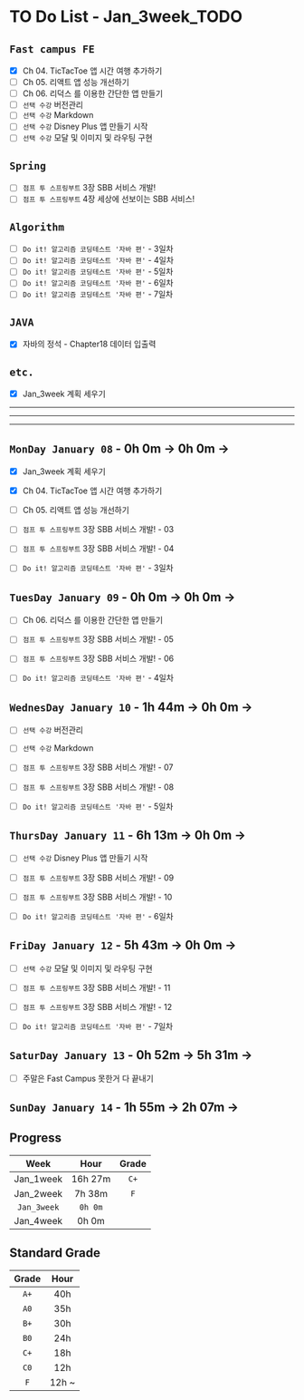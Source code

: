 # TO Do List - Jan_3week_TODO

## `Fast campus FE` 
- [x] Ch 04. TicTacToe 앱 시간 여행 추가하기
- [ ] Ch 05. 리액트 앱 성능 개선하기
- [ ] Ch 06. 리덕스 를 이용한 간단한 앱 만들기
- [ ] `선택 수강` 버전관리
- [ ] `선택 수강` Markdown
- [ ] `선택 수강` Disney Plus 앱 만들기 시작
- [ ] `선택 수강` 모달 및 이미지 및 라우팅 구현

## `Spring`
- [ ] `점프 투 스프링부트` 3장 SBB 서비스 개발!
- [ ] `점프 투 스프링부트` 4장 세상에 선보이는 SBB 서비스!

## `Algorithm`
- [ ] `Do it! 알고리즘 코딩테스트 '자바 편'` - 3일차
- [ ] `Do it! 알고리즘 코딩테스트 '자바 편'` - 4일차
- [ ] `Do it! 알고리즘 코딩테스트 '자바 편'` - 5일차
- [ ] `Do it! 알고리즘 코딩테스트 '자바 편'` - 6일차
- [ ] `Do it! 알고리즘 코딩테스트 '자바 편'` - 7일차

## `JAVA`
- [x] 자바의 정석 - Chapter18 데이터 입출력


## `etc.`
- [x] Jan_3week 계획 세우기


---
---
---

## `MonDay January 08` - 0h 0m -> 0h 0m ->
- [x] Jan_3week 계획 세우기
- [x] Ch 04. TicTacToe 앱 시간 여행 추가하기
- [ ] Ch 05. 리액트 앱 성능 개선하기
- [ ] `점프 투 스프링부트` 3장 SBB 서비스 개발! - 03
- [ ] `점프 투 스프링부트` 3장 SBB 서비스 개발! - 04
- [ ] `Do it! 알고리즘 코딩테스트 '자바 편'` - 3일차


## `TuesDay January 09` - 0h 0m -> 0h 0m ->
- [ ] Ch 06. 리덕스 를 이용한 간단한 앱 만들기
- [ ] `점프 투 스프링부트` 3장 SBB 서비스 개발! - 05
- [ ] `점프 투 스프링부트` 3장 SBB 서비스 개발! - 06
- [ ] `Do it! 알고리즘 코딩테스트 '자바 편'` - 4일차


## `WednesDay January 10` - 1h 44m -> 0h 0m ->
- [ ] `선택 수강` 버전관리
- [ ] `선택 수강` Markdown
- [ ] `점프 투 스프링부트` 3장 SBB 서비스 개발! - 07
- [ ] `점프 투 스프링부트` 3장 SBB 서비스 개발! - 08
- [ ] `Do it! 알고리즘 코딩테스트 '자바 편'` - 5일차



## `ThursDay January 11` - 6h 13m -> 0h 0m ->
- [ ] `선택 수강` Disney Plus 앱 만들기 시작
- [ ] `점프 투 스프링부트` 3장 SBB 서비스 개발! - 09
- [ ] `점프 투 스프링부트` 3장 SBB 서비스 개발! - 10
- [ ] `Do it! 알고리즘 코딩테스트 '자바 편'` - 6일차



## `FriDay January 12` - 5h 43m -> 0h 0m ->
- [ ] `선택 수강` 모달 및 이미지 및 라우팅 구현
- [ ] `점프 투 스프링부트` 3장 SBB 서비스 개발! - 11
- [ ] `점프 투 스프링부트` 3장 SBB 서비스 개발! - 12
- [ ] `Do it! 알고리즘 코딩테스트 '자바 편'` - 7일차


## `SaturDay January 13` - 0h 52m -> 5h 31m ->
- [ ] 주말은 Fast Campus 못한거 다 끝내기

## `SunDay January 14` - 1h 55m -> 2h 07m ->


## Progress
| Week | Hour | Grade |
|:---:|:---:|:---:|
|Jan_1week|16h 27m|`C+`|
|Jan_2week|7h 38m|`F`|
|`Jan_3week`|`0h 0m`||
|Jan_4week|0h 0m||


## Standard Grade

| Grade | Hour |
|:---:|:---:|
|`A+`|40h|
|`A0`|35h|
|`B+`|30h|
|`B0`|24h|
|`C+`|18h|
|`C0`|12h|
|`F`|12h ~|


